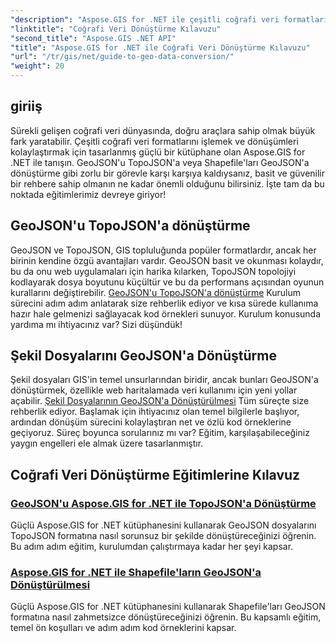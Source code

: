 ```yaml
---
"description": "Aspose.GIS for .NET ile çeşitli coğrafi veri formatlarını zahmetsizce dönüştürün. GeoJSON, TopoJSON ve Shapefiles hakkındaki eğitimlerimizi inceleyin."
"linktitle": "Coğrafi Veri Dönüştürme Kılavuzu"
"second_title": "Aspose.GIS .NET API"
"title": "Aspose.GIS for .NET ile Coğrafi Veri Dönüştürme Kılavuzu"
"url": "/tr/gis/net/guide-to-geo-data-conversion/"
"weight": 20
---
```


## giriiş

Sürekli gelişen coğrafi veri dünyasında, doğru araçlara sahip olmak büyük fark yaratabilir. Çeşitli coğrafi veri formatlarını işlemek ve dönüşümleri kolaylaştırmak için tasarlanmış güçlü bir kütüphane olan Aspose.GIS for .NET ile tanışın. GeoJSON'u TopoJSON'a veya Shapefile'ları GeoJSON'a dönüştürme gibi zorlu bir görevle karşı karşıya kaldıysanız, basit ve güvenilir bir rehbere sahip olmanın ne kadar önemli olduğunu bilirsiniz. İşte tam da bu noktada eğitimlerimiz devreye giriyor!

## GeoJSON'u TopoJSON'a dönüştürme

GeoJSON ve TopoJSON, GIS topluluğunda popüler formatlardır, ancak her birinin kendine özgü avantajları vardır. GeoJSON basit ve okunması kolaydır, bu da onu web uygulamaları için harika kılarken, TopoJSON topolojiyi kodlayarak dosya boyutunu küçültür ve bu da performans açısından oyunun kurallarını değiştirebilir. [GeoJSON'u TopoJSON'a dönüştürme](./converting-geojson-to-topojson/) Kurulum sürecini adım adım anlatarak size rehberlik ediyor ve kısa sürede kullanıma hazır hale gelmenizi sağlayacak kod örnekleri sunuyor. Kurulum konusunda yardıma mı ihtiyacınız var? Sizi düşündük!

## Şekil Dosyalarını GeoJSON'a Dönüştürme

Şekil dosyaları GIS'in temel unsurlarından biridir, ancak bunları GeoJSON'a dönüştürmek, özellikle web haritalamada veri kullanımı için yeni yollar açabilir. [Şekil Dosyalarının GeoJSON'a Dönüştürülmesi](./converting-shapefile-to-geojson/) Tüm süreçte size rehberlik ediyor. Başlamak için ihtiyacınız olan temel bilgilerle başlıyor, ardından dönüşüm sürecini kolaylaştıran net ve özlü kod örneklerine geçiyoruz. Süreç boyunca sorularınız mı var? Eğitim, karşılaşabileceğiniz yaygın engelleri ele almak üzere tasarlanmıştır.

## Coğrafi Veri Dönüştürme Eğitimlerine Kılavuz
### [GeoJSON'u Aspose.GIS for .NET ile TopoJSON'a Dönüştürme](./converting-geojson-to-topojson/)
Güçlü Aspose.GIS for .NET kütüphanesini kullanarak GeoJSON dosyalarını TopoJSON formatına nasıl sorunsuz bir şekilde dönüştüreceğinizi öğrenin. Bu adım adım eğitim, kurulumdan çalıştırmaya kadar her şeyi kapsar.
### [Aspose.GIS for .NET ile Shapefile'ların GeoJSON'a Dönüştürülmesi](./converting-shapefile-to-geojson/)
Güçlü Aspose.GIS for .NET kütüphanesini kullanarak Shapefile'ları GeoJSON formatına nasıl zahmetsizce dönüştüreceğinizi öğrenin. Bu kapsamlı eğitim, temel ön koşulları ve adım adım kod örneklerini kapsar.